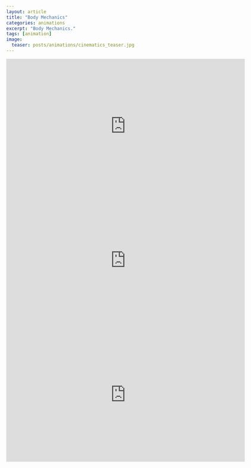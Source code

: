```yaml
---
layout: article
title: "Body Mechanics"
categories: animations
excerpt: "Body Mechanics."
tags: [animation]
image:
  teaser: posts/animations/cinematics_teaser.jpg
---
```


<iframe src="https://player.vimeo.com/video/464417684" width="640" height="360" frameborder="0" allow="autoplay; fullscreen" allowfullscreen></iframe>

<iframe src="https://player.vimeo.com/video/464419118" width="640" height="360" frameborder="0" allow="autoplay; fullscreen" allowfullscreen></iframe>

<iframe src="https://player.vimeo.com/video/464419685" width="640" height="360" frameborder="0" allow="autoplay; fullscreen" allowfullscreen></iframe>




